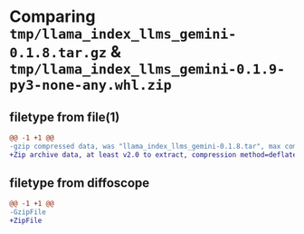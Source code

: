 # Comparing `tmp/llama_index_llms_gemini-0.1.8.tar.gz` & `tmp/llama_index_llms_gemini-0.1.9-py3-none-any.whl.zip`

## filetype from file(1)

```diff
@@ -1 +1 @@
-gzip compressed data, was "llama_index_llms_gemini-0.1.8.tar", max compression
+Zip archive data, at least v2.0 to extract, compression method=deflate
```

## filetype from diffoscope

```diff
@@ -1 +1 @@
-GzipFile
+ZipFile
```

